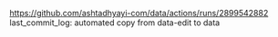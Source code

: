 https://github.com/ashtadhyayi-com/data/actions/runs/2899542882
last_commit_log: automated copy from data-edit to data
